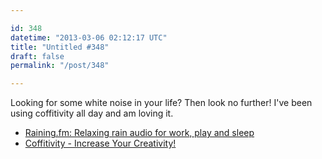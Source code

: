 ```yaml
---

id: 348
datetime: "2013-03-06 02:12:17 UTC"
title: "Untitled #348"
draft: false
permalink: "/post/348"

---
```


Looking for some white noise in your life? Then look no further! I've been using coffitivity all day and am loving it. 

 
 * [Raining.fm: Relaxing rain audio for work, play and sleep](https://raining.fm/)
 * [Coffitivity - Increase Your Creativity!](http://www.coffitivity.com/)



